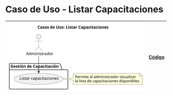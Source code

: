 # Caso de Uso - Listar Capacitaciones

| ![Diagrama de Clases](/casos_de_uso/imagenes/administrador/Listar_Capacitaciones.svg) | [Código](/casos_de_uso/diagrama_casos_de_uso/administrador/listar_capacitaciones/listar_capacitaciones.puml) |
|---------------------------------------------------------------------------------------|--------------------------------------------------------------------------------------------------------------|